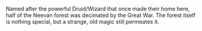 Named after the powerful Druid/Wizard that once made their home here, half of the Neevan forest was decimated by the Great War. The forest itself is nothing special, but a strange, old magic still permeates it.